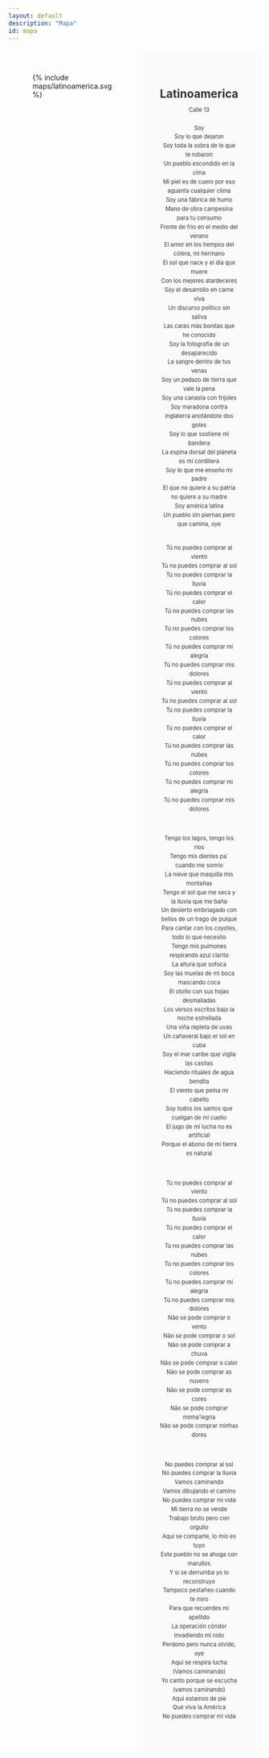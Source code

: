 ```yaml
---
layout: default
description: "Mapa"
id: mapa
---
```


<div class="component">
  <div class="map">
    {% include maps/latinoamerica.svg %}
  </div>
  <div class="info">
    <h1>Latinoamerica</h1>
    Calle 13
    <br />
    <br />
    Soy <br />
Soy lo que dejaron <br />
Soy toda la sobra de lo que te robaron <br />
Un pueblo escondido en la cima <br />
Mi piel es de cuero por eso aguanta cualquier clima <br />
Soy una fábrica de humo <br />
Mano de obra campesina para tu consumo <br />
Frente de frio en el medio del verano <br />
El amor en los tiempos del cólera, mi hermano <br />
El sol que nace y el día que muere <br />
Con los mejores atardeceres <br />
Soy el desarrollo en carne viva <br />
Un discurso político sin saliva <br />
Las caras más bonitas que he conocido <br />
Soy la fotografía de un desaparecido <br />
La sangre dentro de tus venas <br />
Soy un pedazo de tierra que vale la pena <br />
Soy una canasta con frijoles <br />
Soy maradona contra inglaterra anotándote dos goles <br />
Soy lo que sostiene mi bandera <br />
La espina dorsal del planeta es mi cordillera <br />
Soy lo que me enseño mi padre <br />
El que no quiere a su patria no quiere a su madre <br />
Soy américa latina <br />
Un pueblo sin piernas pero que camina, oye <br />

<br />

Tú no puedes comprar al viento <br />
Tú no puedes comprar al sol <br />
Tú no puedes comprar la lluvia <br />
Tú no puedes comprar el calor <br />
Tú no puedes comprar las nubes <br />
Tú no puedes comprar los colores <br />
Tú no puedes comprar mi alegría <br />
Tú no puedes comprar mis dolores <br />
Tú no puedes comprar al viento <br />
Tú no puedes comprar al sol <br />
Tú no puedes comprar la lluvia <br />
Tú no puedes comprar el calor <br />
Tú no puedes comprar las nubes <br />
Tú no puedes comprar los colores <br />
Tú no puedes comprar mi alegría <br />
Tú no puedes comprar mis dolores <br />

<br />

Tengo los lagos, tengo los ríos <br />
Tengo mis dientes pa` cuando me sonrío <br />
La nieve que maquilla mis montañas <br />
Tengo el sol que me seca y la lluvia que me baña <br />
Un desierto embriagado con bellos de un trago de pulque <br />
Para cantar con los coyotes, todo lo que necesito <br />
Tengo mis pulmones respirando azul clarito <br />
La altura que sofoca <br />
Soy las muelas de mi boca mascando coca <br />
El otoño con sus hojas desmalladas <br />
Los versos escritos bajo la noche estrellada <br />
Una viña repleta de uvas <br />
Un cañaveral bajo el sol en cuba <br />
Soy el mar caribe que vigila las casitas <br />
Haciendo rituales de agua bendita <br />
El viento que peina mi cabello <br />
Soy todos los santos que cuelgan de mi cuello <br />
El jugo de mi lucha no es artificial <br />
Porque el abono de mi tierra es natural <br />

<br />

Tú no puedes comprar al viento <br />
Tú no puedes comprar al sol <br />
Tú no puedes comprar la lluvia <br />
Tú no puedes comprar el calor <br />
Tú no puedes comprar las nubes <br />
Tú no puedes comprar los colores <br />
Tú no puedes comprar mi alegría <br />
Tú no puedes comprar mis dolores <br />
Não se pode comprar o vento <br />
Não se pode comprar o sol <br />
Não se pode comprar a chuva <br />
Não se pode comprar o calor <br />
Não se pode comprar as nuvens <br />
Não se pode comprar as cores <br />
Não se pode comprar minha'legria <br />
Não se pode comprar minhas dores <br />

<br />

No puedes comprar al sol <br />
No puedes comprar la lluvia <br />
Vamos caminando <br />
Vamos dibujando el camino <br />
No puedes comprar mi vida <br />
Mi tierra no se vende <br />
Trabajo bruto pero con orgullo <br />
Aquí se comparte, lo mío es tuyo <br />
Este pueblo no se ahoga con marullos <br />
Y si se derrumba yo lo reconstruyo <br />
Tampoco pestañeo cuando te miro <br />
Para que recuerdes mi apellido <br />
La operación cóndor invadiendo mi nido <br />
Perdono pero nunca olvido, oye <br />
Aquí se respira lucha <br />
(Vamos caminando) <br />
Yo canto porque se escucha (vamos caminando) <br />
Aquí estamos de pie <br />
Que viva la América <br />
No puedes comprar mi vida <br />

  </div>
</div>

<style>

.component {
  display: flex;
  justify-content: flex-start;
}

.info,
.map{
  padding: 3rem;
  width: 50%;
}


.info{
  text-align: center;
  background-color: #fafafa;
  color: #333;
  line-height: 1.6em;
  font-size: 0.8em;
}

svg {
  fill: #92d7ef;
}

#martinica,
#cuba,
#el-salvador,
#peru,
#venezuela,
#guyana-francesa,
#paraguay,
.amarillo {fill: #F9B108;}


#martinica:hover,
#cuba:hover,
#el-salvador:hover,
#peru:hover,
#venezuela:hover,
#guyana-francesa:hover,
#paraguay:hover,
#belice,
.amarillo:hover {fill: #c28905;}

#haiti,
#santa-lucia,
#puerto-rico,
#honduras,
#panama,
#suriname,
#bolivia,
#uruguay,
.celeste {fill: #35A5E6;}

#haiti:hover,
#santa-lucia:hover,
#puerto-rico:hover,
#honduras:hover,
#panama:hover,
#suriname:hover,
#bolivia:hover,
#uruguay:hover,
.celeste:hover {fill: #1881bf;}

#trinidad,
#dominica,
#bahamas,
#guatemala,
#costa-rica,
#colombia,
#guyana,
#argentina,
.verde {fill: #12c998;}

#trinidad:hover,
#dominica:hover,
#bahamas:hover,
#guatemala:hover,
#costa-rica:hover,
#colombia:hover,
#guyana:hover,
#argentina:hover,
.verde:hover {fill: #0fa980;}

#san-vicente-y-las-granadinas,
#mexico,
#guadalupe,
#republica-dominicana,
#jamaica,
#nicaragua,
#ecuador,
#chile,
#brasil,
.rosa {fill: #E86080;}

#san-vicente-y-las-granadinas:hover,
#mexico:hover,
#guadalupe:hover,
#republica-dominicana:hover,
#jamaica:hover,
#nicaragua:hover,
#ecuador:hover,
#chile:hover,
#brasil:hover,
#belice:hover,
.rosa:hover {fill: #e2365e;}


path {
  cursor: pointer;
  pointer-events:all;
}
</style>
